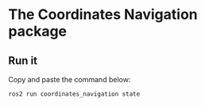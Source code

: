 # The Coordinates Navigation package

## Run it

Copy and paste the command below:

```bash
ros2 run coordinates_navigation state 
```
